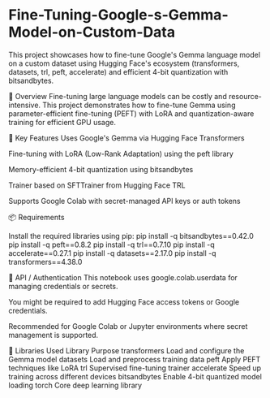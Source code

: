 # Fine-Tuning-Google-s-Gemma-Model-on-Custom-Data
This project showcases how to fine-tune Google's Gemma language model on a custom dataset using Hugging Face's ecosystem (transformers, datasets, trl, peft, accelerate) and efficient 4-bit quantization with bitsandbytes.

🚀 Overview
Fine-tuning large language models can be costly and resource-intensive. This project demonstrates how to fine-tune Gemma using parameter-efficient fine-tuning (PEFT) with LoRA and quantization-aware training for efficient GPU usage.

🧠 Key Features
Uses Google's Gemma via Hugging Face Transformers

Fine-tuning with LoRA (Low-Rank Adaptation) using the peft library

Memory-efficient 4-bit quantization using bitsandbytes

Trainer based on SFTTrainer from Hugging Face TRL

Supports Google Colab with secret-managed API keys or auth tokens

📦 Requirements

Install the required libraries using pip:
pip install -q bitsandbytes==0.42.0
pip install -q peft==0.8.2
pip install -q trl==0.7.10
pip install -q accelerate==0.27.1
pip install -q datasets==2.17.0
pip install -q transformers==4.38.0

🔐 API / Authentication
This notebook uses google.colab.userdata for managing credentials or secrets.

You might be required to add Hugging Face access tokens or Google credentials.

Recommended for Google Colab or Jupyter environments where secret management is supported.

🧪 Libraries Used
Library	              Purpose
transformers	      Load and configure the Gemma model
datasets	          Load and preprocess training data
peft	              Apply PEFT techniques like LoRA
trl	                Supervised fine-tuning trainer
accelerate	        Speed up training across different devices
bitsandbytes	      Enable 4-bit quantized model loading
torch	              Core deep learning library
